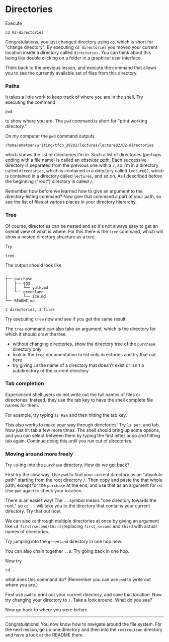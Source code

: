 # Directories

Execute

    cd 02-directories

Congratulations, you just changed directory using `cd`, which is short for "change directory".
By executing `cd directories` you moved your current location inside a directory called `directories`.
You can think about this being like double clicking on a folder in a graphical user interface.

Think back to the previous lesson, and execute the command that allows you to see the currently available set of files from this directory.

### Paths

It takes a little work to keep track of where you are in the shell.
Try executing the command

    pwd

to show where you are.
The `pwd` command is short for "print working directory."

On my computer the `pwd` command outputs

    /home/ematsen/writing/tfcb_20202/lectures/lecture02/02-directories

which shows the list of directories I'm in.
Such a list of directories (perhaps ending with a file name) is called an _absolute path_.
Each successive directory is separated from the previous one with a `/`, so I'm in a directory called `directories`, which is contained in a directory called `lecture02`, which is contained in a directory called `lectures`, and so on.
As I described before the beginning ("root") directory is called `/`.

Remember how before we learned how to give an argument to the directory-listing command?
Now give that command a part of your path, so see the list of files at various places in your directory hierarchy.


### Tree

Of course, directories can be nested and so it's not always easy to get an overall view of what is where.
For this there is the `tree` command, which will show a nested directory structure as a tree.

Try

    tree

The output should look like

    .
    ├── purchase
    │   ├── egg
    │   │   └── yolk.md
    │   └── greenland
    │       └── ice.md
    └── README.md

    3 directories, 3 files

Try executing `tree` now and see if you get the same result.

The `tree` command can also take an argument, which is the directory for which it should draw the tree.

* without changing directories, show the directory tree of the `purchase` directory only
* look in the `tree` documentation to list only directories and try that out here
* try giving `cd` the name of a directory that doesn't exist or isn't a subdirectory of the current directory


### Tab completion

Experienced shell users do not write out the full names of files or directories.
Instead, they use the tab key to have the shell complete file names for them.

For example, try typing `ls REA` and then hitting the tab key.

This also works to make your way through directories!
Try `ls pur`, and tab.
Now just hit tab a few more times.
The shell should bring up some options, and you can select between them by typing the first letter or so and hitting tab again.
Continue doing this until you run out of directories.


### Moving around more freely

Try `cd`-ing into the `purchase` directory.
How do we get back?

First try the slow way.
Use `pwd` to find your current directory as an "absolute path" starting from the root directory `/`.
Then copy and paste the that whole path, except for the `purchase` at the end, and use that as an argument for `cd`.
Use `pwd` again to check your location.

There is an easier way!
The `..` symbol means "one directory towards the root," so `cd ..` will take you to the directory that contains your current directory.
Try that out now.

We can also `cd` through multiple directories at once by giving an argument like `cd first/second/third` (replacing `first`, `second` and `third` with actual names of directories.

Try jumping into the `greenland` directory in one hop now.

You can also chain together `..`s. Try going back in one hop.

Now try

    cd -

what does this command do?
(Remember you can use `pwd` to write out where you are.)

First use `pwd` to print out your current directory, and save that location.
Now try changing your directory to `/`.
Take a look around.
What do you see?

Now go back to where you were before.

---

Congratulations!
You now know how to navigate around the file system.
For the next lesson, go up one directory and then into the `redirection` directory and have a look at the README there.
